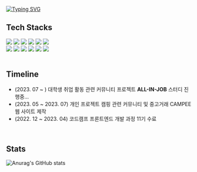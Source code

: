 [![Typing SVG](https://readme-typing-svg.demolab.com?font=Alkatra&weight=500&size=45&duration=4000&pause=3&color=00ADB5&center=false&vCenter=false&multiline=true&repeat=true&width=1000&height=100&lines=Welcome+to+chlgusrb97's+GitHub!%20👋)](https://git.io/typing-svg)

## Tech Stacks
<div>
  <img src="https://img.shields.io/badge/JavaScript-F7DF1E?style=flat-square&logo=JavaScript&logoColor=black"/>
  <img src="https://img.shields.io/badge/TypeScript-3178C6?style=flat-square&logo=TypeScript&logoColor=white"/>
  <img src="https://img.shields.io/badge/React-61DAFB?style=flat-square&logo=React&logoColor=white"/>
  <img src="https://img.shields.io/badge/Next.js-000?style=flat-square&logo=Next.js&logoColor=white"/>
  <img src="https://img.shields.io/badge/HTML-E34F26?style=flat-square&logo=HTML5&logoColor=white"/>
  <img src="https://img.shields.io/badge/CSS3-1572B6?style=flat-square&logo=CSS3&logoColor=white"/>
  <br>
  <img src="https://img.shields.io/badge/Styledcomponents/Emotion-DB7093?style=flat-square&logo=styledcomponents&logoColor=white"/>
  <img src="https://img.shields.io/badge/Recoil-3578E5?style=flat-square&logo=Recoil&logoColor=white"/>
  <img src="https://img.shields.io/badge/Axios-5A29E4?style=flat-square&logo=axios&logoColor=white"/>
  <img src="https://img.shields.io/badge/GraphQL-E10098?style=flat-square&logo=GraphQL&logoColor=white"/>
  <img src="https://img.shields.io/badge/AWS-232F3E?style=flat-square&logo=amazonaws&logoColor=white"/>
  <img src="https://img.shields.io/badge/GitHub-181717?style=flat-square&logo=Github&logoColor=white"/>
</div>

<br>

## Timeline

* (2023. 07 ~ ) 대학생 취업 활동 관련 커뮤니티 프로젝트 **ALL-IN-JOB** 스터디 진행중...
* (2023. 05 ~ 2023. 07) 개인 프로젝트 캠핑 관련 커뮤니티 및 중고거래 CAMPEE 웹 사이트 제작
* (2022. 12 ~ 2023. 04) 코드캠프 프론트엔드 개발 과정 11기 수료

<br>

## Stats

![Anurag's GitHub stats](https://github-readme-stats.vercel.app/api?username=chlgusrb97&show_icons=true&theme=transparent)

<!--
**chlgusrb97/chlgusrb97** is a ✨ _special_ ✨ repository because its `README.md` (this file) appears on your GitHub profile.

Here are some ideas to get you started:

- 🔭 I’m currently working on ...
- 🌱 I’m currently learning ...
- 👯 I’m looking to collaborate on ...
- 🤔 I’m looking for help with ...
- 💬 Ask me about ...
- 📫 How to reach me: ...
- 😄 Pronouns: ...
- ⚡ Fun fact: ...
-->
